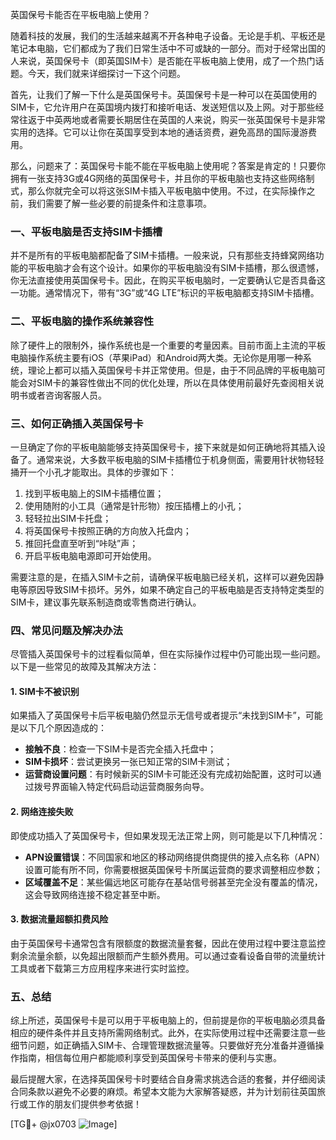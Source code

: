 英国保号卡能否在平板电脑上使用？

随着科技的发展，我们的生活越来越离不开各种电子设备。无论是手机、平板还是笔记本电脑，它们都成为了我们日常生活中不可或缺的一部分。而对于经常出国的人来说，英国保号卡（即英国SIM卡）是否能在平板电脑上使用，成了一个热门话题。今天，我们就来详细探讨一下这个问题。

首先，让我们了解一下什么是英国保号卡。英国保号卡是一种可以在英国使用的SIM卡，它允许用户在英国境内拨打和接听电话、发送短信以及上网。对于那些经常往返于中英两地或者需要长期居住在英国的人来说，购买一张英国保号卡是非常实用的选择。它可以让你在英国享受到本地的通话资费，避免高昂的国际漫游费用。

那么，问题来了：英国保号卡能不能在平板电脑上使用呢？答案是肯定的！只要你拥有一张支持3G或4G网络的英国保号卡，并且你的平板电脑也支持这些网络制式，那么你就完全可以将这张SIM卡插入平板电脑中使用。不过，在实际操作之前，我们需要了解一些必要的前提条件和注意事项。

### 一、平板电脑是否支持SIM卡插槽

并不是所有的平板电脑都配备了SIM卡插槽。一般来说，只有那些支持蜂窝网络功能的平板电脑才会有这个设计。如果你的平板电脑没有SIM卡插槽，那么很遗憾，你无法直接使用英国保号卡。因此，在购买平板电脑时，一定要确认它是否具备这一功能。通常情况下，带有“3G”或“4G LTE”标识的平板电脑都支持SIM卡插槽。

### 二、平板电脑的操作系统兼容性

除了硬件上的限制外，操作系统也是一个重要的考量因素。目前市面上主流的平板电脑操作系统主要有iOS（苹果iPad）和Android两大类。无论你是用哪一种系统，理论上都可以插入英国保号卡并正常使用。但是，由于不同品牌的平板电脑可能会对SIM卡的兼容性做出不同的优化处理，所以在具体使用前最好先查阅相关说明书或者咨询客服人员。

### 三、如何正确插入英国保号卡

一旦确定了你的平板电脑能够支持英国保号卡，接下来就是如何正确地将其插入设备了。通常来说，大多数平板电脑的SIM卡插槽位于机身侧面，需要用针状物轻轻捅开一个小孔才能取出。具体的步骤如下：

1. 找到平板电脑上的SIM卡插槽位置；
2. 使用随附的小工具（通常是针形物）按压插槽上的小孔；
3. 轻轻拉出SIM卡托盘；
4. 将英国保号卡按照正确的方向放入托盘内；
5. 推回托盘直至听到“咔哒”声；
6. 开启平板电脑电源即可开始使用。

需要注意的是，在插入SIM卡之前，请确保平板电脑已经关机，这样可以避免因静电等原因导致SIM卡损坏。另外，如果不确定自己的平板电脑是否支持特定类型的SIM卡，建议事先联系制造商或零售商进行确认。

### 四、常见问题及解决办法

尽管插入英国保号卡的过程看似简单，但在实际操作过程中仍可能出现一些问题。以下是一些常见的故障及其解决方法：

#### 1. SIM卡不被识别

如果插入了英国保号卡后平板电脑仍然显示无信号或者提示“未找到SIM卡”，可能是以下几个原因造成的：
- **接触不良**：检查一下SIM卡是否完全插入托盘中；
- **SIM卡损坏**：尝试更换另一张已知正常的SIM卡测试；
- **运营商设置问题**：有时候新买的SIM卡可能还没有完成初始配置，这时可以通过拨号界面输入特定代码启动运营商服务向导。

#### 2. 网络连接失败

即使成功插入了英国保号卡，但如果发现无法正常上网，则可能是以下几种情况：
- **APN设置错误**：不同国家和地区的移动网络提供商提供的接入点名称（APN）设置可能有所不同，你需要根据英国保号卡所属运营商的要求调整相应参数；
- **区域覆盖不足**：某些偏远地区可能存在基站信号弱甚至完全没有覆盖的情况，这会导致网络连接不稳定甚至中断。

#### 3. 数据流量超额扣费风险

由于英国保号卡通常包含有限额度的数据流量套餐，因此在使用过程中要注意监控剩余流量余额，以免超出限额而产生额外费用。可以通过查看设备自带的流量统计工具或者下载第三方应用程序来进行实时监控。

### 五、总结

综上所述，英国保号卡是可以用于平板电脑上的，但前提是你的平板电脑必须具备相应的硬件条件并且支持所需网络制式。此外，在实际使用过程中还需要注意一些细节问题，如正确插入SIM卡、合理管理数据流量等。只要做好充分准备并遵循操作指南，相信每位用户都能顺利享受到英国保号卡带来的便利与实惠。

最后提醒大家，在选择英国保号卡时要结合自身需求挑选合适的套餐，并仔细阅读合同条款以避免不必要的麻烦。希望本文能为大家解答疑惑，并为计划前往英国旅行或工作的朋友们提供参考依据！

[TG💪+ @jx0703 ![Image](https://github.com/user-attachments/assets/dbca1d08-cadb-493c-b0ec-ad6f7a83f270)]